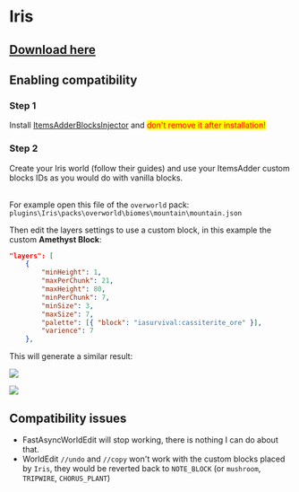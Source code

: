 # Iris

## [Download here](https://www.spigotmc.org/resources/iris-world-gen-custom-biome-colors.84586/)

## Enabling compatibility

### Step 1

Install [ItemsAdderBlocksInjector](https://www.spigotmc.org/resources/itemsadderblocksinjector.102078/) and <mark style="color:red;">don't remove it after installation!</mark>

### Step 2

Create your Iris world (follow their guides) and use your ItemsAdder custom blocks IDs as you would do with vanilla blocks.

\
For example open this file of the `overworld` pack: `plugins\Iris\packs\overworld\biomes\mountain\mountain.json`

Then edit the layers settings to use a custom block, in this example the custom **Amethyst Block**:

```json
"layers": [
    {
        "minHeight": 1,
        "maxPerChunk": 21,
        "maxHeight": 80,
        "minPerChunk": 7,
        "minSize": 3,
        "maxSize": 7,
        "palette": [{ "block": "iasurvival:cassiterite_ore" }],
        "varience": 7
    },
```

This will generate a similar result:

![](<../../.gitbook/assets/image (164).png>)

![](<../../.gitbook/assets/image (143).png>)

## Compatibility issues

* FastAsyncWorldEdit will stop working, there is nothing I can do about that.
* WorldEdit `//undo` and `//copy` won't work with the custom blocks placed by `Iris`, they would be reverted back to `NOTE_BLOCK` (or `mushroom`, `TRIPWIRE`, `CHORUS_PLANT`)
